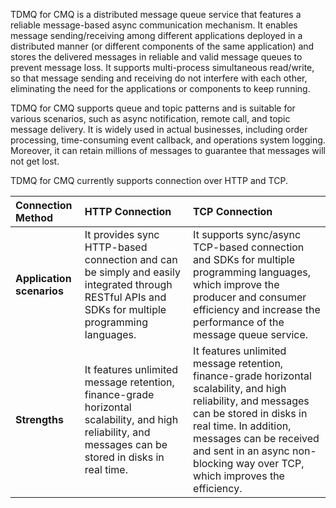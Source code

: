 TDMQ for CMQ is a distributed message queue service that features a reliable message-based async communication mechanism. It enables message sending/receiving among different applications deployed in a distributed manner (or different components of the same application) and stores the delivered messages in reliable and valid message queues to prevent message loss. It supports multi-process simultaneous read/write, so that message sending and receiving do not interfere with each other, eliminating the need for the applications or components to keep running.

TDMQ for CMQ supports queue and topic patterns and is suitable for various scenarios, such as async notification, remote call, and topic message delivery. It is widely used in actual businesses, including order processing, time-consuming event callback, and operations system logging. Moreover, it can retain millions of messages to guarantee that messages will not get lost.

TDMQ for CMQ currently supports connection over HTTP and TCP.


| Connection Method | HTTP Connection | TCP Connection |
| :----------- | :----------------------------------------------------------- | :----------------------------------------------------------- |
| **Application scenarios** | It provides sync HTTP-based connection and can be simply and easily integrated through RESTful APIs and SDKs for multiple programming languages. | It supports sync/async TCP-based connection and SDKs for multiple programming languages, which improve the producer and consumer efficiency and increase the performance of the message queue service. |
| **Strengths**    | It features unlimited message retention, finance-grade horizontal scalability, and high reliability, and messages can be stored in disks in real time. | It features unlimited message retention, finance-grade horizontal scalability, and high reliability, and messages can be stored in disks in real time. In addition, messages can be received and sent in an async non-blocking way over TCP, which improves the efficiency. |


